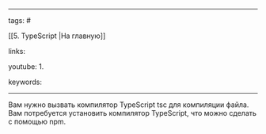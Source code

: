 ____

tags: #

[[5. TypeScript |На главную]]

links: 

youtube: 
1. 

keywords:

_____

Вам нужно вызвать компилятор TypeScript tsc для компиляции файла. Вам потребуется установить компилятор TypeScript, что можно сделать с помощью npm.